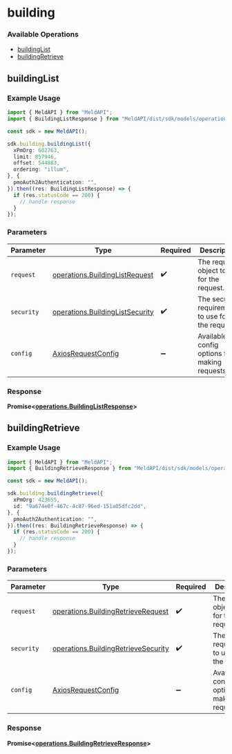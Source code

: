 # building

### Available Operations

* [buildingList](#buildinglist)
* [buildingRetrieve](#buildingretrieve)

## buildingList

### Example Usage

```typescript
import { MeldAPI } from "MeldAPI";
import { BuildingListResponse } from "MeldAPI/dist/sdk/models/operations";

const sdk = new MeldAPI();

sdk.building.buildingList({
  xPmOrg: 602763,
  limit: 857946,
  offset: 544883,
  ordering: "illum",
}, {
  pmoAuth2Authentication: "",
}).then((res: BuildingListResponse) => {
  if (res.statusCode == 200) {
    // handle response
  }
});
```

### Parameters

| Parameter                                                                          | Type                                                                               | Required                                                                           | Description                                                                        |
| ---------------------------------------------------------------------------------- | ---------------------------------------------------------------------------------- | ---------------------------------------------------------------------------------- | ---------------------------------------------------------------------------------- |
| `request`                                                                          | [operations.BuildingListRequest](../../models/operations/buildinglistrequest.md)   | :heavy_check_mark:                                                                 | The request object to use for the request.                                         |
| `security`                                                                         | [operations.BuildingListSecurity](../../models/operations/buildinglistsecurity.md) | :heavy_check_mark:                                                                 | The security requirements to use for the request.                                  |
| `config`                                                                           | [AxiosRequestConfig](https://axios-http.com/docs/req_config)                       | :heavy_minus_sign:                                                                 | Available config options for making requests.                                      |


### Response

**Promise<[operations.BuildingListResponse](../../models/operations/buildinglistresponse.md)>**


## buildingRetrieve

### Example Usage

```typescript
import { MeldAPI } from "MeldAPI";
import { BuildingRetrieveResponse } from "MeldAPI/dist/sdk/models/operations";

const sdk = new MeldAPI();

sdk.building.buildingRetrieve({
  xPmOrg: 423655,
  id: "9a674e0f-467c-4c87-96ed-151a05dfc2dd",
}, {
  pmoAuth2Authentication: "",
}).then((res: BuildingRetrieveResponse) => {
  if (res.statusCode == 200) {
    // handle response
  }
});
```

### Parameters

| Parameter                                                                                  | Type                                                                                       | Required                                                                                   | Description                                                                                |
| ------------------------------------------------------------------------------------------ | ------------------------------------------------------------------------------------------ | ------------------------------------------------------------------------------------------ | ------------------------------------------------------------------------------------------ |
| `request`                                                                                  | [operations.BuildingRetrieveRequest](../../models/operations/buildingretrieverequest.md)   | :heavy_check_mark:                                                                         | The request object to use for the request.                                                 |
| `security`                                                                                 | [operations.BuildingRetrieveSecurity](../../models/operations/buildingretrievesecurity.md) | :heavy_check_mark:                                                                         | The security requirements to use for the request.                                          |
| `config`                                                                                   | [AxiosRequestConfig](https://axios-http.com/docs/req_config)                               | :heavy_minus_sign:                                                                         | Available config options for making requests.                                              |


### Response

**Promise<[operations.BuildingRetrieveResponse](../../models/operations/buildingretrieveresponse.md)>**

